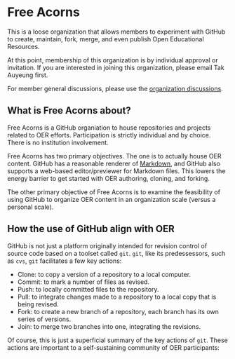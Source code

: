 # Free Acorns

This is a loose organization that allows members to experiment with GitHub to create, maintain, fork, merge, and even publish Open Educational Resources. 

At this point, membership of this organization is by individual approval or invitation. If you are interested in joining this organization, please email Tak Auyeung first.

For member general discussions, please use the [organization discussions](https://github.com/orgs/Free-acorns/discussions).

## What is Free Acorns about?

Free Acorns is a GitHub organiation to house repositories and projects related to OER efforts. Participation is strictly individual and by choice. There is no institution involvement.

Free Acorns has two primary objectives. The one is to actually house OER content. GitHub has a reasonable renderer of [Markdown](https://docs.github.com/en/get-started/writing-on-github/getting-started-with-writing-and-formatting-on-github/basic-writing-and-formatting-syntax), and GitHub also supports a web-based editor/previewer for Markdown files. This lowers the energy barrier to get started with OER authoring, cloning, and forking.

The other primary objective of Free Acorns is to examine the feasibility of using GitHub to organize OER content in an organization scale (versus a personal scale).

## How the use of GitHub align with OER

GitHub is not just a platform originally intended for revision control of source code based on a toolset called `git`. `git`, like its predessessors, such as `cvs`, `git` facilitates a few key actions:

* Clone: to copy a version of a repository to a local computer.
* Commit: to mark a number of files as revised.
* Push: to locally committed files to the repository.
* Pull: to integrate changes made to a repository to a local copy that is being revised.
* Fork: to create a new branch of a repository, each branch has its own series of versions.
* Join: to merge two branches into one, integrating the revisions.

Of course, this is just a superficial summary of the key actions of `git`. These actions are important to a self-sustaining community of OER participants:
